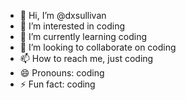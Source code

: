 - 👋 Hi, I’m @dxsullivan
- 👀 I’m interested in coding
- 🌱 I’m currently learning coding
- 💞️ I’m looking to collaborate on coding
- 📫 How to reach me, just coding
- 😄 Pronouns: coding
- ⚡ Fun fact: coding

<!---
dxsullivan/dxsullivan is a ✨ special ✨ repository because its `README.md` (this file) appears on your GitHub profile.
You can click the Preview link to take a look at your changes.
--->
